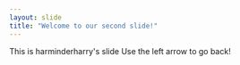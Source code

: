 ```yaml
---
layout: slide
title: "Welcome to our second slide!"
---
```

This is harminderharry's slide
Use the left arrow to go back!
